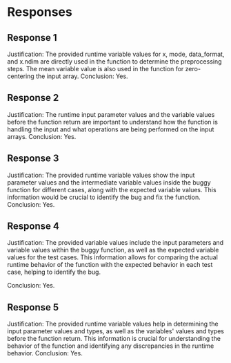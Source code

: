 # Responses
## Response 1
Justification: The provided runtime variable values for x, mode, data_format, and x.ndim are directly used in the function to determine the preprocessing steps. The mean variable value is also used in the function for zero-centering the input array. 
Conclusion: Yes.

## Response 2
Justification: The runtime input parameter values and the variable values before the function return are important to understand how the function is handling the input and what operations are being performed on the input arrays.
Conclusion: Yes.

## Response 3
Justification: The provided runtime variable values show the input parameter values and the intermediate variable values inside the buggy function for different cases, along with the expected variable values. This information would be crucial to identify the bug and fix the function.
Conclusion: Yes.

## Response 4
Justification: The provided variable values include the input parameters and variable values within the buggy function, as well as the expected variable values for the test cases. This information allows for comparing the actual runtime behavior of the function with the expected behavior in each test case, helping to identify the bug.

Conclusion: Yes.

## Response 5
Justification: The provided runtime variable values help in determining the input parameter values and types, as well as the variables' values and types before the function return. This information is crucial for understanding the behavior of the function and identifying any discrepancies in the runtime behavior.
Conclusion: Yes.

